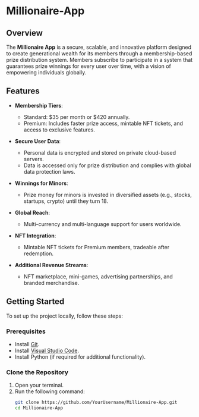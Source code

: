 # Millionaire-App

## Overview
The **Millionaire App** is a secure, scalable, and innovative platform designed to create generational wealth for its members through a membership-based prize distribution system. Members subscribe to participate in a system that guarantees prize winnings for every user over time, with a vision of empowering individuals globally.

## Features
- **Membership Tiers**:
  - Standard: $35 per month or $420 annually.
  - Premium: Includes faster prize access, mintable NFT tickets, and access to exclusive features.
  
- **Secure User Data**:
  - Personal data is encrypted and stored on private cloud-based servers.
  - Data is accessed only for prize distribution and complies with global data protection laws.

- **Winnings for Minors**:
  - Prize money for minors is invested in diversified assets (e.g., stocks, startups, crypto) until they turn 18.

- **Global Reach**:
  - Multi-currency and multi-language support for users worldwide.

- **NFT Integration**:
  - Mintable NFT tickets for Premium members, tradeable after redemption.

- **Additional Revenue Streams**:
  - NFT marketplace, mini-games, advertising partnerships, and branded merchandise.

## Getting Started
To set up the project locally, follow these steps:

### Prerequisites
- Install [Git](https://git-scm.com/).
- Install [Visual Studio Code](https://code.visualstudio.com/).
- Install Python (if required for additional functionality).

### Clone the Repository
1. Open your terminal.
2. Run the following command:
   ```bash
   git clone https://github.com/YourUsername/Millionaire-App.git
   cd Millionaire-App
